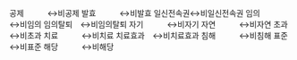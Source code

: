 공제　　　↔비공제
발효　　　↔비발효
일신전속권↔비일신전속권
임의　　　↔비임의
임의탈퇴　↔비임의탈퇴
자기　　　↔비자기
자연　　　↔비자연
초과　　　↔비초과
치료　　　↔비치료
치료효과　↔비치료효과
침해　　　↔비침해
표준　　　↔비표준
해당　　　↔비해당